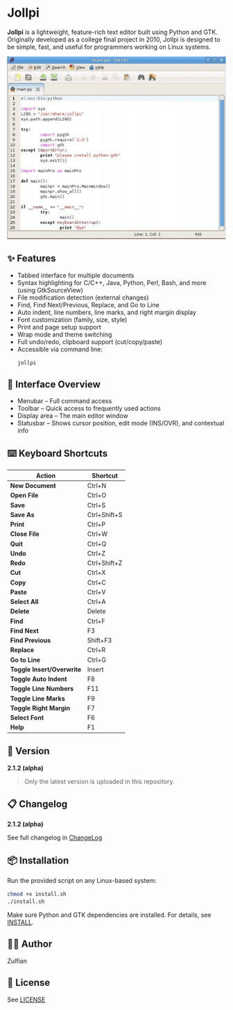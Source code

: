 # Jollpi

**Jollpi** is a lightweight, feature-rich text editor built using Python and GTK. Originally developed as a college final project in 2010, Jollpi is designed to be simple, fast, and useful for programmers working on Linux systems.

![screenshot](screenshot.png)

## ✨ Features

- Tabbed interface for multiple documents
- Syntax highlighting for C/C++, Java, Python, Perl, Bash, and more (using GtkSourceView)
- File modification detection (external changes)
- Find, Find Next/Previous, Replace, and Go to Line
- Auto indent, line numbers, line marks, and right margin display
- Font customization (family, size, style)
- Print and page setup support
- Wrap mode and theme switching
- Full undo/redo, clipboard support (cut/copy/paste)
- Accessible via command line:  
  ```bash
  jollpi
  ```

## 🧭 Interface Overview
- Menubar – Full command access
- Toolbar – Quick access to frequently used actions
- Display area – The main editor window
- Statusbar – Shows cursor position, edit mode (INS/OVR), and contextual info

## ⌨️ Keyboard Shortcuts

| Action                 | Shortcut           |
|------------------------|--------------------|
| **New Document**       | Ctrl+N             |
| **Open File**          | Ctrl+O             |
| **Save**               | Ctrl+S             |
| **Save As**            | Ctrl+Shift+S       |
| **Print**              | Ctrl+P             |
| **Close File**         | Ctrl+W             |
| **Quit**               | Ctrl+Q             |
| **Undo**               | Ctrl+Z             |
| **Redo**               | Ctrl+Shift+Z       |
| **Cut**                | Ctrl+X             |
| **Copy**               | Ctrl+C             |
| **Paste**              | Ctrl+V             |
| **Select All**         | Ctrl+A             |
| **Delete**             | Delete             |
| **Find**               | Ctrl+F             |
| **Find Next**          | F3                 |
| **Find Previous**      | Shift+F3           |
| **Replace**            | Ctrl+R             |
| **Go to Line**         | Ctrl+G             |
| **Toggle Insert/Overwrite** | Insert        |
| **Toggle Auto Indent** | F8                 |
| **Toggle Line Numbers**| F11                |
| **Toggle Line Marks**  | F9                 |
| **Toggle Right Margin**| F7                 |
| **Select Font**        | F6                 |
| **Help**               | F1                 |

## 🚀 Version
**2.1.2 (alpha)**

> Only the latest version is uploaded in this repository.

## 📋 Changelog
**2.1.2 (alpha)**

See full changelog in [ChangeLog](ChangeLog)

## 📦 Installation

Run the provided script on any Linux-based system:

```bash
chmod +x install.sh
./install.sh
```

Make sure Python and GTK dependencies are installed. For details, see [INSTALL](INSTALL).

## 👨‍💻 Author

Zulfian

## 📄 License
See [LICENSE](LICENSE)
